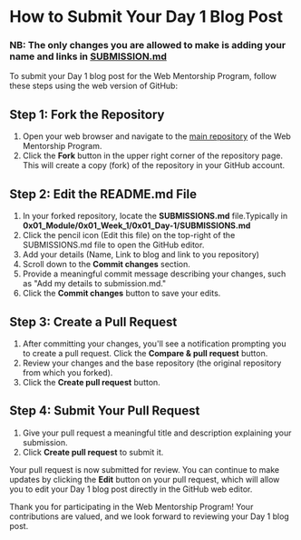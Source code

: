 # How to Submit Your Day 1 Blog Post
### NB: The only changes you are allowed to make is adding your name and links in [SUBMISSION.md](0x01_Module-1/0x01_Week-1/0x01_Day-1/SUBMISSIONS.md)

To submit your Day 1 blog post for the Web Mentorship Program, follow these steps using the web version of GitHub:

## Step 1: Fork the Repository

1. Open your web browser and navigate to the [main repository](https://github.com/CodeDroid999/SES-Web-Developer-Mentorship) of the Web Mentorship Program.
2. Click the **Fork** button in the upper right corner of the repository page. This will create a copy (fork) of the repository in your GitHub account.

## Step 2: Edit the README.md File

1. In your forked repository, locate the **SUBMISSIONS.md** file.Typically in **0x01_Module/0x01_Week_1/0x01_Day-1/SUBMISSIONS.md**
2. Click the pencil icon (Edit this file) on the top-right of the SUBMISSIONS.md file to open the GitHub editor.
3. Add your details (Name, Link to blog and link to you repository)
4. Scroll down to the **Commit changes** section.
5. Provide a meaningful commit message describing your changes, such as "Add my details to submission.md."
6. Click the **Commit changes** button to save your edits.

## Step 3: Create a Pull Request

1. After committing your changes, you'll see a notification prompting you to create a pull request. Click the **Compare & pull request** button.
2. Review your changes and the base repository (the original repository from which you forked).
3. Click the **Create pull request** button.

## Step 4: Submit Your Pull Request

1. Give your pull request a meaningful title and description explaining your submission.
2. Click **Create pull request** to submit it.

Your pull request is now submitted for review. You can continue to make updates by clicking the **Edit** button on your pull request, which will allow you to edit your Day 1 blog post directly in the GitHub web editor.

Thank you for participating in the Web Mentorship Program! Your contributions are valued, and we look forward to reviewing your Day 1 blog post.
